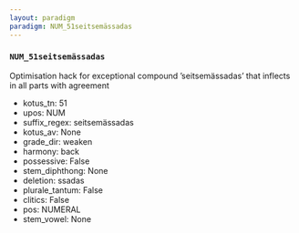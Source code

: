 ```yaml
---
layout: paradigm
paradigm: NUM_51seitsemässadas
---
```

### ` NUM_51seitsemässadas `

Optimisation hack for exceptional compound ’seitsemässadas’ that inflects in all parts with agreement
* kotus_tn: 51
* upos: NUM
* suffix_regex: seitsemässadas
* kotus_av: None
* grade_dir: weaken
* harmony: back
* possessive: False
* stem_diphthong: None
* deletion: ssadas
* plurale_tantum: False
* clitics: False
* pos: NUMERAL
* stem_vowel: None
